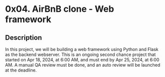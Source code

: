 # 0x04. AirBnB clone - Web framework

## Description

In this project, we will be building a web framework using Python and Flask as the backend webserver. This is an ongoing second chance project that started on Apr 18, 2024, at 6:00 AM, and must end by Apr 25, 2024, at 6:00 AM. A manual QA review must be done, and an auto review will be launched at the deadline.
